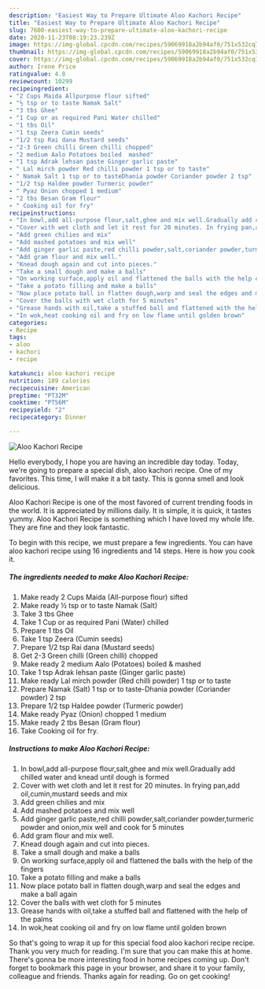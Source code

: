 ```yaml
---
description: "Easiest Way to Prepare Ultimate Aloo Kachori Recipe"
title: "Easiest Way to Prepare Ultimate Aloo Kachori Recipe"
slug: 7600-easiest-way-to-prepare-ultimate-aloo-kachori-recipe
date: 2020-11-23T08:19:23.239Z
image: https://img-global.cpcdn.com/recipes/59069918a2b94af0/751x532cq70/aloo-kachori-recipe-recipe-main-photo.jpg
thumbnail: https://img-global.cpcdn.com/recipes/59069918a2b94af0/751x532cq70/aloo-kachori-recipe-recipe-main-photo.jpg
cover: https://img-global.cpcdn.com/recipes/59069918a2b94af0/751x532cq70/aloo-kachori-recipe-recipe-main-photo.jpg
author: Irene Price
ratingvalue: 4.8
reviewcount: 10299
recipeingredient:
- "2 Cups Maida Allpurpose flour sifted"
- "½ tsp or to taste Namak Salt"
- "3 tbs Ghee"
- "1 Cup or as required Pani Water chilled"
- "1 tbs Oil"
- "1 tsp Zeera Cumin seeds"
- "1/2 tsp Rai dana Mustard seeds"
- "2-3 Green chilli Green chilli chopped"
- "2 medium Aalo Potatoes boiled  mashed"
- "1 tsp Adrak lehsan paste Ginger garlic paste"
- " Lal mirch powder Red chilli powder 1 tsp or to taste"
- " Namak Salt 1 tsp or to tasteDhania powder Coriander powder 2 tsp"
- "1/2 tsp Haldee powder Turmeric powder"
- " Pyaz Onion chopped 1 medium"
- "2 tbs Besan Gram flour"
- " Cooking oil for fry"
recipeinstructions:
- "In bowl,add all-purpose flour,salt,ghee and mix well.Gradually add chilled water and knead until dough is formed"
- "Cover with wet cloth and let it rest for 20 minutes. In frying pan,add oil,cumin,mustard seeds and mix"
- "Add green chilies and mix"
- "Add mashed potatoes and mix well"
- "Add ginger garlic paste,red chilli powder,salt,coriander powder,turmeric powder and onion,mix well and cook for 5 minutes"
- "Add gram flour and mix well."
- "Knead dough again and cut into pieces."
- "Take a small dough and make a balls"
- "On working surface,apply oil and flattened the balls with the help of the fingers"
- "Take a potato filling and make a balls"
- "Now place potato ball in flatten dough,warp and seal the edges and make a ball again"
- "Cover the balls with wet cloth for 5 minutes"
- "Grease hands with oil,take a stuffed ball and flattened with the help of the palms"
- "In wok,heat cooking oil and fry on low flame until golden brown"
categories:
- Recipe
tags:
- aloo
- kachori
- recipe

katakunci: aloo kachori recipe 
nutrition: 189 calories
recipecuisine: American
preptime: "PT32M"
cooktime: "PT56M"
recipeyield: "2"
recipecategory: Dinner

---
```



![Aloo Kachori Recipe](https://img-global.cpcdn.com/recipes/59069918a2b94af0/751x532cq70/aloo-kachori-recipe-recipe-main-photo.jpg)

Hello everybody, I hope you are having an incredible day today. Today, we're going to prepare a special dish, aloo kachori recipe. One of my favorites. This time, I will make it a bit tasty. This is gonna smell and look delicious.

Aloo Kachori Recipe is one of the most favored of current trending foods in the world. It is appreciated by millions daily. It is simple, it is quick, it tastes yummy. Aloo Kachori Recipe is something which I have loved my whole life. They are fine and they look fantastic.




To begin with this recipe, we must prepare a few ingredients. You can have aloo kachori recipe using 16 ingredients and 14 steps. Here is how you cook it.

<!--inarticleads1-->

##### The ingredients needed to make Aloo Kachori Recipe:

1. Make ready 2 Cups Maida (All-purpose flour) sifted
1. Make ready ½ tsp or to taste Namak (Salt)
1. Take 3 tbs Ghee
1. Take 1 Cup or as required Pani (Water) chilled
1. Prepare 1 tbs Oil
1. Take 1 tsp Zeera (Cumin seeds)
1. Prepare 1/2 tsp Rai dana (Mustard seeds)
1. Get 2-3 Green chilli (Green chilli) chopped
1. Make ready 2 medium Aalo (Potatoes) boiled &amp; mashed
1. Take 1 tsp Adrak lehsan paste (Ginger garlic paste)
1. Make ready  Lal mirch powder (Red chilli powder) 1 tsp or to taste
1. Prepare  Namak (Salt) 1 tsp or to taste-Dhania powder (Coriander powder) 2 tsp
1. Prepare 1/2 tsp Haldee powder (Turmeric powder)
1. Make ready  Pyaz (Onion) chopped 1 medium
1. Make ready 2 tbs Besan (Gram flour)
1. Take  Cooking oil for fry.




<!--inarticleads2-->

##### Instructions to make Aloo Kachori Recipe:

1. In bowl,add all-purpose flour,salt,ghee and mix well.Gradually add chilled water and knead until dough is formed
1. Cover with wet cloth and let it rest for 20 minutes. In frying pan,add oil,cumin,mustard seeds and mix
1. Add green chilies and mix
1. Add mashed potatoes and mix well
1. Add ginger garlic paste,red chilli powder,salt,coriander powder,turmeric powder and onion,mix well and cook for 5 minutes
1. Add gram flour and mix well.
1. Knead dough again and cut into pieces.
1. Take a small dough and make a balls
1. On working surface,apply oil and flattened the balls with the help of the fingers
1. Take a potato filling and make a balls
1. Now place potato ball in flatten dough,warp and seal the edges and make a ball again
1. Cover the balls with wet cloth for 5 minutes
1. Grease hands with oil,take a stuffed ball and flattened with the help of the palms
1. In wok,heat cooking oil and fry on low flame until golden brown




So that's going to wrap it up for this special food aloo kachori recipe recipe. Thank you very much for reading. I'm sure that you can make this at home. There's gonna be more interesting food in home recipes coming up. Don't forget to bookmark this page in your browser, and share it to your family, colleague and friends. Thanks again for reading. Go on get cooking!
